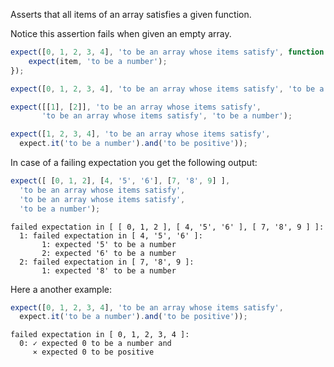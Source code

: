 Asserts that all items of an array satisfies a given function.

Notice this assertion fails when given an empty array.

```javascript
expect([0, 1, 2, 3, 4], 'to be an array whose items satisfy', function (item, index) {
    expect(item, 'to be a number');
});

expect([0, 1, 2, 3, 4], 'to be an array whose items satisfy', 'to be a number');

expect([[1], [2]], 'to be an array whose items satisfy',
       'to be an array whose items satisfy', 'to be a number');

expect([1, 2, 3, 4], 'to be an array whose items satisfy',
  expect.it('to be a number').and('to be positive'));
```

In case of a failing expectation you get the following output:

```javascript
expect([ [0, 1, 2], [4, '5', '6'], [7, '8', 9] ],
  'to be an array whose items satisfy',
  'to be an array whose items satisfy',
  'to be a number');
```

```output
failed expectation in [ [ 0, 1, 2 ], [ 4, '5', '6' ], [ 7, '8', 9 ] ]:
  1: failed expectation in [ 4, '5', '6' ]:
       1: expected '5' to be a number
       2: expected '6' to be a number
  2: failed expectation in [ 7, '8', 9 ]:
       1: expected '8' to be a number
```

Here a another example:

```javascript
expect([0, 1, 2, 3, 4], 'to be an array whose items satisfy',
  expect.it('to be a number').and('to be positive'));
```

```output
failed expectation in [ 0, 1, 2, 3, 4 ]:
  0: ✓ expected 0 to be a number and
     ⨯ expected 0 to be positive
```

